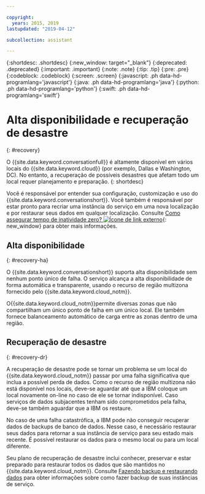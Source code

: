 ```yaml
---

copyright:
  years: 2015, 2019
lastupdated: "2019-04-12"

subcollection: assistant

---
```


{:shortdesc: .shortdesc}
{:new_window: target="_blank"}
{:deprecated: .deprecated}
{:important: .important}
{:note: .note}
{:tip: .tip}
{:pre: .pre}
{:codeblock: .codeblock}
{:screen: .screen}
{:javascript: .ph data-hd-programlang='javascript'}
{:java: .ph data-hd-programlang='java'}
{:python: .ph data-hd-programlang='python'}
{:swift: .ph data-hd-programlang='swift'}

# Alta disponibilidade e recuperação de desastre
{: #recovery}

O {{site.data.keyword.conversationfull}} é altamente disponível em vários locais do {{site.data.keyword.cloud}} (por exemplo, Dallas e Washington, DC). No entanto, a recuperação de possíveis desastres que afetam todo um local requer planejamento e preparação.
{: shortdesc}

Você é responsável por entender sua configuração, customização e uso do {{site.data.keyword.conversationshort}}. Você também é responsável por estar pronto para recriar uma instância do serviço em uma nova localização e por restaurar seus dados em qualquer localização. Consulte [Como assegurar tempo de inatividade zero? ![Ícone de link externo](../../icons/launch-glyph.svg "Ícone de link externo")](/docs/overview?topic=overview-zero-downtime#zero-downtime){: new_window} para obter mais informações.

## Alta disponibilidade
{: #recovery-ha}

O {{site.data.keyword.conversationshort}} suporta alta disponibilidade sem nenhum ponto único de falha. O serviço alcança a alta disponibilidade de forma automática e transparente, usando o recurso de região multizona fornecido pelo {{site.data.keyword.cloud_notm}}.

O{{site.data.keyword.cloud_notm}}permite diversas zonas que não compartilham um único ponto de falha em um único local. Ele também fornece balanceamento automático de carga
entre as zonas dentro de uma região.

## Recuperação de desastre
{: #recovery-dr}

A recuperação de desastre pode se tornar um problema se um local do {{site.data.keyword.cloud_notm}} passar por uma falha significativa que inclua a possível perda de dados. Como o recurso de região multizona não está disponível nos locais, deve-se aguardar até que a IBM coloque um local novamente on-line no caso de ele se tornar indisponível. Caso serviços de dados subjacentes tenham sido comprometidos pela falha, deve-se também aguardar que a IBM os restaure.

No caso de uma falha catastrófica, a IBM pode não conseguir recuperar dados de backups de banco de dados. Nesse caso, é necessário restaurar seus dados para retornar a sua instância de serviço para seu estado mais recente. É possível restaurar os dados para o mesmo local ou para um local diferente.

Seu plano de recuperação de desastre inclui conhecer, preservar e estar preparado para restaurar todos os dados que são mantidos no {{site.data.keyword.cloud_notm}}. Consulte [Fazendo backup e restaurando dados](/docs/services/assistant?topic=assistant-backup) para obter informações sobre como fazer backup de suas instâncias de serviço.
